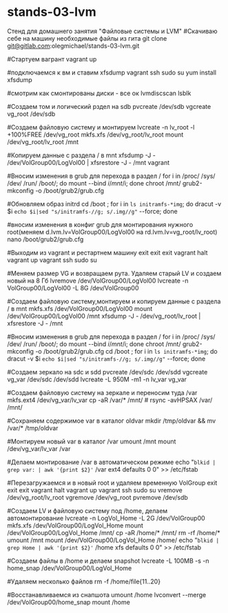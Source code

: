 # stands-03-lvm

Стенд для домашнего занятия "Файловые системы и LVM"
#Скачиваю себе на машину необходимые файлы из гита
git clone git@gitlab.com:olegmichael/stands-03-lvm.git


#Стартуем вагрант
vagrant up

#подключаемся к вм и ставим xfsdump
vagrant ssh
sudo su
yum install xfsdump


#смотрим как смонтированы диски - все ок
lvmdiscscan
lsblk

#Создаем том и логический рздел на sdb
pvcreate /dev/sdb
vgcreate vg_root /dev/sdb

#Создаем файловую систему и монтируем 
lvcreate -n lv_root -l +100%FREE /dev/vg_root
mkfs.xfs /dev/vg_root/lv_root
mount /dev/vg_root/lv_root /mnt

#Копируем данные с раздела / в mnt
xfsdump -J - /dev/VolGroup00/LogVol00 | xfsrestore -J - /mnt
vagrant 

#Вносим изменения в grub для перехода в раздел /
for i in /proc/ /sys/ /dev/ /run/ /boot/; do mount --bind $i /mnt/$i; done
chroot /mnt/
grub2-mkconfig -o /boot/grub2/grub.cfg


#Обновляем образ initrd
cd /boot ; for i in `ls initramfs-*img`; do dracut -v $i `echo $i|sed "s/initramfs-//g; s/.img//g"` --force; done

#вносим изменения в конфиг grub для монтирования нужного root(меняем d.lvm.lv=VolGroup00/LogVol00 на rd.lvm.lv=vg_root/lv_root)
nano /boot/grub2/grub.cfg     

#Выходим из vagrant и рестартнем машину
exit
exit
exit
vagrant halt
vagrant up
vagrant ssh
sudo su

#Меняем размер VG и возвращаем рута. Удаляем старый LV и создаем новый на 8 Гб
lvremove /dev/VolGroup00/LogVol00
lvcreate -n VolGroup00/LogVol00 -L 8G /dev/VolGroup00


#Создаем файловую систему,монтируем и копируем данные с раздела / в mnt
mkfs.xfs /dev/VolGroup00/LogVol00
mount /dev/VolGroup00/LogVol00 /mnt
xfsdump -J - /dev/vg_root/lv_root | xfsrestore -J - /mnt

#Вносим изменения в grub для перехода в раздел /
for i in /proc/ /sys/ /dev/ /run/ /boot/; do mount --bind $i /mnt/$i; done
chroot /mnt/
grub2-mkconfig -o /boot/grub2/grub.cfg
cd /boot ; for i in `ls initramfs-*img`; do dracut -v $i `echo $i|sed "s/initramfs-//g; s/.img//g"` --force; done


#Создаем зеркало на sdc и sdd
pvcreate /dev/sdc /dev/sdd
vgcreate vg_var /dev/sdc /dev/sdd
lvcreate -L 950M -m1 -n lv_var vg_var

#Создаем файловую систему на зеркале и переносим туда /var
mkfs.ext4 /dev/vg_var/lv_var
cp -aR /var/* /mnt/      # rsync -avHPSAX /var/ /mnt/

#Сохраняем содержимое var в каталог oldvar
mkdir /tmp/oldvar && mv /var/* /tmp/oldvar

#Монтируем новый var  в каталог /var
umount /mnt
mount /dev/vg_var/lv_var /var

#Делаем монтирование /var в автоматическом режиме
echo "`blkid | grep var: | awk '{print $2}'` /var ext4 defaults 0 0" >> /etc/fstab

#Перезагружаемся и в новый root и удаляем временную VolGroup
exit
exit
exit
vagrant halt
vagrant up
vagrant ssh
sudo su
vremove /dev/vg_root/lv_root
vgremove /dev/vg_root
pvremove /dev/sdb

#Создаем LV  и файловую систему под /home, делаем автомонтирование
lvcreate -n LogVol_Home -L 2G /dev/VolGroup00
mkfs.xfs /dev/VolGroup00/LogVol_Home
mount /dev/VolGroup00/LogVol_Home /mnt/
cp -aR /home/* /mnt/ 
rm -rf /home/*
umount /mnt
mount /dev/VolGroup00/LogVol_Home /home/
echo "`blkid | grep Home | awk '{print $2}'` /home xfs defaults 0 0" >> /etc/fstab

#Создаем файлы в /home и делаем snapshot
lvcreate -L 100MB -s -n home_snap /dev/VolGroup00/LogVol_Home

#Удаляем несколько файлов
rm -f /home/file{11..20}

#Восстанавливаемся из снапшота
umount /home
lvconvert --merge /dev/VolGroup00/home_snap
mount /home

